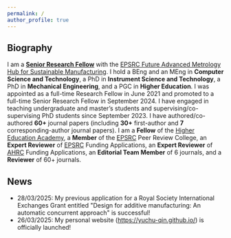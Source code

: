 ```yaml
---
permalink: /
author_profile: true
---
```


## Biography
I am a [**Senior Research Fellow**](https://pure.hud.ac.uk/en/persons/yuchu-qin) with the [EPSRC Future Advanced Metrology Hub for Sustainable Manufacturing](https://research.hud.ac.uk/institutes-centres/cpt/). I hold a BEng and an MEng in **Computer Science and Technology**, a PhD in **Instrument Science and Technology**, a PhD in **Mechanical Engineering**, and a PGC in **Higher Education**. I was appointed as a full-time Research Fellow in June 2021 and promoted to a full-time Senior Research Fellow in September 2024. I have engaged in teaching undergraduate and master’s students and supervising/co-supervising PhD students since September 2023. I have authored/co-authored **60+** journal papers (including **30+** first-author and **7** corresponding-author journal papers). I am a **Fellow** of the [Higher Education Academy](https://www.advance-he.ac.uk/), a **Member** of the [EPSRC](https://www.ukri.org/councils/epsrc/) Peer Review College, an **Expert Reviewer** of [EPSRC](https://www.ukri.org/councils/epsrc/) Funding Applications, an **Expert Reviewer** of [AHRC](https://www.ukri.org/councils/ahrc/) Funding Applications, an **Editorial Team Member** of 6 journals, and a **Reviewer** of 60+ journals.

## News
- 28/03/2025: My previous application for a Royal Society International Exchanges Grant entitled "Design for additive manufacturing: An automatic concurrent approach" is successful!
- 26/03/2025: My personal website (<https://yuchu-qin.github.io/>) is officially launched!
